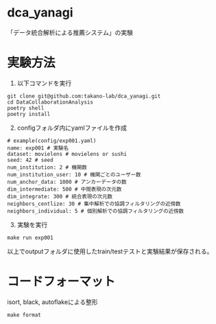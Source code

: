 # dca_yanagi
 「データ統合解析による推薦システム」の実験

# 実験方法

1. 以下コマンドを実行
```
git clone git@github.com:takano-lab/dca_yanagi.git
cd DataCollaborationAnalysis
poetry shell
poetry install
```

2. configフォルダ内にyamlファイルを作成
```
# example(config/exp001.yaml)
name: exp001 # 実験名
dataset: movielens # movielens or sushi
seed: 42 # seed
num_institution: 2 # 機関数
num_institution_user: 10 # 機関ごとのユーザー数
num_anchor_data: 1000 # アンカーデータの数
dim_intermediate: 500 # 中間表現の次元数
dim_integrate: 300 # 統合表現の次元数
neighbors_centlize: 30 # 集中解析での協調フィルタリングの近傍数
neighbors_individual: 5 # 個別解析での協調フィルタリングの近傍数
```

3. 実験を実行
```
make run exp001
```

以上でoutputフォルダに使用したtrain/testテストと実験結果が保存される。

# コードフォーマット
isort, black, autoflakeによる整形
```
make format
```
